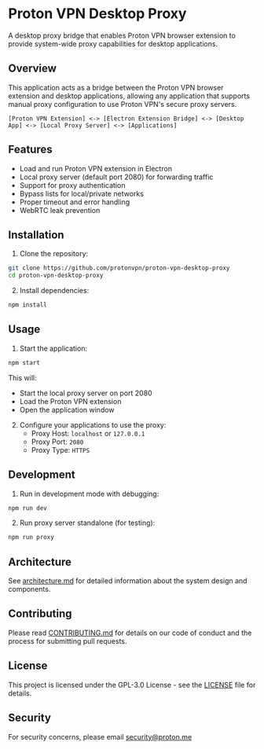 # Proton VPN Desktop Proxy

A desktop proxy bridge that enables Proton VPN browser extension to provide system-wide proxy capabilities for desktop applications.

## Overview

This application acts as a bridge between the Proton VPN browser extension and desktop applications, allowing any application that supports manual proxy configuration to use Proton VPN's secure proxy servers.

```
[Proton VPN Extension] <-> [Electron Extension Bridge] <-> [Desktop App] <-> [Local Proxy Server] <-> [Applications]
```

## Features

- Load and run Proton VPN extension in Electron
- Local proxy server (default port 2080) for forwarding traffic
- Support for proxy authentication
- Bypass lists for local/private networks
- Proper timeout and error handling
- WebRTC leak prevention

## Installation

1. Clone the repository:
```bash
git clone https://github.com/protonvpn/proton-vpn-desktop-proxy
cd proton-vpn-desktop-proxy
```

2. Install dependencies:
```bash
npm install
```

## Usage

1. Start the application:
```bash
npm start
```

This will:
- Start the local proxy server on port 2080
- Load the Proton VPN extension
- Open the application window

2. Configure your applications to use the proxy:
   - Proxy Host: `localhost` or `127.0.0.1`
   - Proxy Port: `2080`
   - Proxy Type: `HTTPS`

## Development

1. Run in development mode with debugging:
```bash
npm run dev
```

2. Run proxy server standalone (for testing):
```bash
npm run proxy
```

## Architecture

See [architecture.md](architecture.md) for detailed information about the system design and components.

## Contributing

Please read [CONTRIBUTING.md](CONTRIBUTING.md) for details on our code of conduct and the process for submitting pull requests.

## License

This project is licensed under the GPL-3.0 License - see the [LICENSE](LICENSE) file for details.

## Security

For security concerns, please email security@proton.me